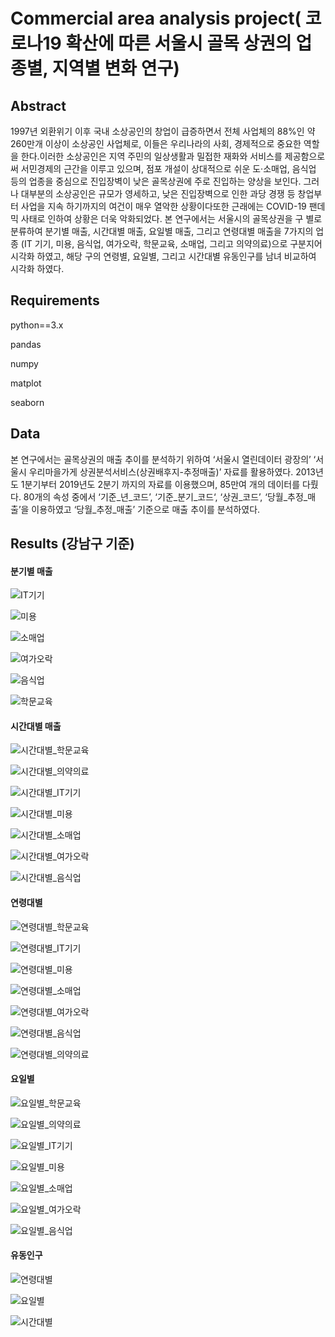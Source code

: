

# Commercial area analysis project( 코로나19 확산에 따른 서울시 골목 상권의 업종별, 지역별 변화 연구)

## Abstract

1997년 외환위기 이후 국내 소상공인의 창업이 급증하면서 전체   사업체의 88%인 약 260만개 이상이 소상공인 사업체로, 이들은 우리나라의 사회, 경제적으로 중요한 역할을 한다.이러한 소상공인은 지역 주민의 일상생활과 밀접한 재화와 서비스를 제공함으로써 서민경제의 근간을 이루고 있으며, 점포 개설이 상대적으로 쉬운 도·소매업, 음식업 등의 업종을   중심으로 진입장벽이 낮은 골목상권에 주로 진입하는 양상을 보인다. 그러나 대부분의 소상공인은 규모가   영세하고, 낮은 진입장벽으로 인한 과당 경쟁 등 창업부터 사업을 지속 하기까지의 여건이 매우 열악한   상황이다또한 근래에는 COVID-19 팬데믹 사태로 인하여 상황은 더욱 악화되었다. 본 연구에서는 서울시의 골목상권을 구 별로 분류하여 분기별 매출, 시간대별 매출, 요일별 매출, 그리고 연령대별 매출을 7가지의 업종 (IT 기기, 미용, 음식업, 여가오락, 학문교육, 소매업, 그리고 의약의료)으로 구분지어 시각화 하였고, 해당 구의 연령별, 요일별, 그리고 시간대별 유동인구를 남녀 비교하여 시각화 하였다.

## Requirements

python==3.x

pandas

numpy

matplot

seaborn

## Data

본 연구에서는 골목상권의 매출 추이를 분석하기 위하여 ‘서울시 열린데이터 광장의’ ‘서울시 우리마을가게 상권분석서비스(상권배후지-추정매출)’ 자료를 활용하였다. 2013년도 1분기부터 2019년도 2분기 까지의 자료를 이용했으며, 85만여 개의 데이터를 다뤘다. 80개의 속성 중에서 ‘기준_년_코드’, ‘기준_분기_코드‘, ‘상권_코드’, ‘당월_추정_매출’을 이용하였고 ‘당월_추정_매출’ 기준으로 매출 추이를 분석하였다. 

## Results (강남구 기준)

#### 분기별 매출

![IT기기](results/sales/IT기기.png)



![미용](results/sales/미용.png)

![소매업](results/sales/소매업.png)

![여가오락](results/sales/여가오락.png)

![음식업](results/sales/음식업.png)



![학문교육](results/sales/학문교육.png)

#### 시간대별 매출



![시간대별_학문교육](results/sales/시간대별_학문교육.png)

![시간대별_의약의료](results/sales/시간대별_의약의료.png)

![시간대별_IT기기](results/sales/시간대별_IT기기.png)

![시간대별_미용](results/sales/시간대별_미용.png)

![시간대별_소매업](results/sales/시간대별_소매업.png)

![시간대별_여가오락](results/sales/시간대별_여가오락.png)

![시간대별_음식업](results/sales/시간대별_음식업.png)

#### 연령대별

![연령대별_학문교육](results/sales/연령대별_학문교육.png)

![연령대별_IT기기](results/sales/연령대별_IT기기.png)

![연령대별_미용](results/sales/연령대별_미용.png)

![연령대별_소매업](results/sales/연령대별_소매업.png)

![연령대별_여가오락](results/sales/연령대별_여가오락.png)

![연령대별_음식업](results/sales/연령대별_음식업.png)

![연령대별_의약의료](results/sales/연령대별_의약의료.png)

#### 요일별

![요일별_학문교육](results/sales/요일별_학문교육.png)

![요일별_의약의료](results/sales/요일별_의약의료.png)

![요일별_IT기기](results/sales/요일별_IT기기.png)

![요일별_미용](results/sales/요일별_미용.png)

![요일별_소매업](results/sales/요일별_소매업.png)

![요일별_여가오락](results/sales/요일별_여가오락.png)

![요일별_음식업](results/sales/요일별_음식업.png)

#### 유동인구

![연령대별](results/floating/연령대별.png)

![요일별](results/floating/요일별.png)

![시간대별](results/floating/시간대별.png)